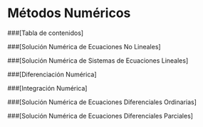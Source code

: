 # Métodos Numéricos

###[Tabla de contenidos]

###[Solución Numérica de Ecuaciones No Lineales]

###[Solución Numérica de Sistemas de Ecuaciones Lineales]

###[Diferenciación Numérica]

###[Integración Numérica]

###[Solución Numérica de Ecuaciones Diferenciales Ordinarias]

###[Solución Numérica de Ecuaciones Diferenciales Parciales]
